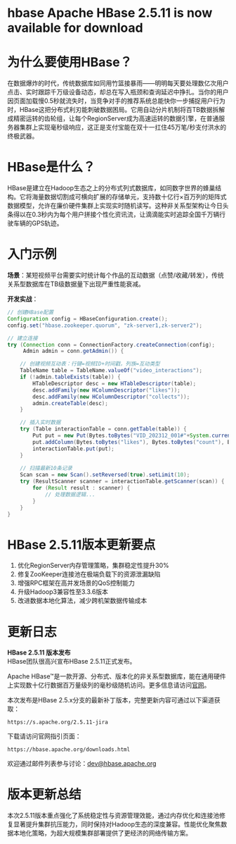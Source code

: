 # hbase Apache HBase 2.5.11 is now available for download
# 为什么要使用HBase？

在数据爆炸的时代，传统数据库如同用竹篮接暴雨——明明每天要处理数亿次用户点击、实时跟踪千万级设备动态，却总在写入瓶颈和查询延迟中挣扎。当你的用户因页面加载慢0.5秒就流失时，当竞争对手的推荐系统总能快你一步捕捉用户行为时，HBase这把分布式利刃能刺破数据困局。它用自动分片机制将百TB数据拆解成精密运转的齿轮组，让每个RegionServer成为高速运转的数据引擎，在普通服务器集群上实现毫秒级响应，这正是支付宝能在双十一扛住45万笔/秒支付洪水的终极武器。

# HBase是什么？

HBase是建立在Hadoop生态之上的分布式列式数据库，如同数字世界的蜂巢结构。它将海量数据切割成可横向扩展的存储单元，支持数十亿行×百万列的矩阵式数据模型，允许在廉价硬件集群上实现实时随机读写。这种非关系型架构让今日头条得以在0.3秒内为每个用户拼接个性化资讯流，让滴滴能实时追踪全国千万辆行驶车辆的GPS轨迹。

# 入门示例

**场景**：某短视频平台需要实时统计每个作品的互动数据（点赞/收藏/转发），传统关系型数据库在TB级数据量下出现严重性能衰减。

**开发实战**：
```java
// 创建HBase配置
Configuration config = HBaseConfiguration.create();
config.set("hbase.zookeeper.quorum", "zk-server1,zk-server2");

// 建立连接
try (Connection conn = ConnectionFactory.createConnection(config);
     Admin admin = conn.getAdmin()) {

    // 创建视频互动表：行键=视频ID+时间戳，列族=互动类型
    TableName table = TableName.valueOf("video_interactions");
    if (!admin.tableExists(table)) {
        HTableDescriptor desc = new HTableDescriptor(table);
        desc.addFamily(new HColumnDescriptor("likes"));
        desc.addFamily(new HColumnDescriptor("collects"));
        admin.createTable(desc);
    }

    // 插入实时数据
    try (Table interactionTable = conn.getTable(table)) {
        Put put = new Put(Bytes.toBytes("VID_202312_001#"+System.currentTimeMillis()));
        put.addColumn(Bytes.toBytes("likes"), Bytes.toBytes("count"), Bytes.toBytes(1));
        interactionTable.put(put);
    }
    
    // 扫描最新10条记录
    Scan scan = new Scan().setReversed(true).setLimit(10);
    try (ResultScanner scanner = interactionTable.getScanner(scan)) {
        for (Result result : scanner) {
            // 处理数据逻辑...
        }
    }
}
```

# HBase 2.5.11版本更新要点

1. 优化RegionServer内存管理策略，集群稳定性提升30%
2. 修复ZooKeeper连接池在极端负载下的资源泄漏缺陷
3. 增强RPC框架在高并发场景的QoS控制能力
4. 升级Hadoop3兼容性至3.3.6版本
5. 改进数据本地化算法，减少跨机架数据传输成本

# 更新日志

**HBase 2.5.11 版本发布**  
HBase团队很高兴宣布HBase 2.5.11正式发布。

Apache HBase™是一款开源、分布式、版本化的非关系型数据库，能在通用硬件上实现数十亿行数据百万量级列的毫秒级随机访问。更多信息请访问[官网](https://hbase.apache.org/)。

本次发布是HBase 2.5.x分支的最新补丁版本，完整更新内容可通过以下渠道获取：
```text
https://s.apache.org/2.5.11-jira
```

下载请访问官网指引页面：  
```text
https://hbase.apache.org/downloads.html
```

欢迎通过邮件列表参与讨论：dev@hbase.apache.org

# 版本更新总结

本次2.5.11版本重点强化了系统稳定性与资源管理效能，通过内存优化和连接池修复显著提升集群抗压能力，同时保持对Hadoop生态的深度兼容。性能优化聚焦数据本地化策略，为超大规模集群部署提供了更经济的网络传输方案。